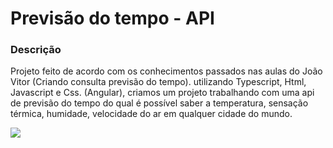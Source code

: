 <h1> Previsão do tempo - API </h1>
<h3> Descrição</h3>
<p> Projeto feito de acordo com os conhecimentos passados nas aulas do João Vitor (Criando consulta previsão do tempo).
utilizando Typescript, Html, Javascript e Css. (Angular), criamos um projeto trabalhando com uma api de previsão do tempo do qual é possível saber a temperatura, sensação térmica, humidade, velocidade do ar em qualquer cidade do mundo.  </p>
<a href="https://github.com/vcfooficial/dio-weather"/>
    <img src="https://github.com/vcfooficial/dio-weather/src/assets/project.png"/>
</a>
